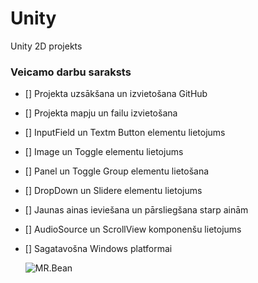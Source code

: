 # Unity
Unity 2D projekts
### Veicamo darbu saraksts
- [] Projekta uzsākšana un izvietošana GitHub
- [] Projekta mapju un failu izvietošana
- [] InputField un Textm Button elementu lietojums
- [] Image un Toggle elementu lietojums
- [] Panel un Toggle Group elementu lietošana
- [] DropDown un Slidere elementu lietojums
- [] Jaunas ainas ieviešana un pārsliegšana starp ainām
- [] AudioSource un ScrollView komponenšu lietojums
- [] Sagatavošna Windows platformai

  ![MR.Bean](https://p.kindpng.com/picc/s/207-2073294_10222-mr-bean-latex-mask-hd-png-download.png)
